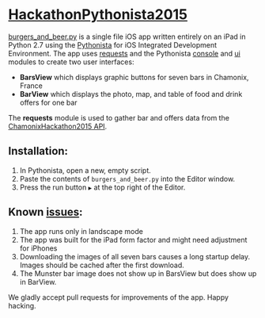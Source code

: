 # [HackathonPythonista2015](https://github.com/ChamGeeks/ChamonixHackathon2015)

[burgers_and_beer.py](https://github.com/ChamGeeks/HackathonPythonista2015/blob/master/burgers_and_beer.py) is a single file iOS app written entirely on an iPad in Python 2.7 using the [Pythonista](http://omz-software.com/pythonista) for iOS Integrated Development Environment.  The app uses [requests](http://python-requests.org) and the Pythonista [console](http://omz-software.com/pythonista/docs/ios/console.html) and [ui](http://omz-software.com/pythonista/docs/ios/ui.html) modules to create two user interfaces:
- __BarsView__ which displays graphic buttons for seven bars in Chamonix, France
- __BarView__ which displays the photo, map, and table of food and drink offers for one bar

The __requests__ module is used to gather bar and offers data from the [ChamonixHackathon2015 API](https://chamonix-hackathon-2015.herokuapp.com/).

## Installation:
1. In Pythonista, open a new, empty script.
2. Paste the contents of `burgers_and_beer.py` into the Editor window.
3. Press the run button `▶` at the top right of the Editor.

## Known [issues](https://github.com/ChamGeeks/HackathonPythonista2015/issues):
1. The app runs only in landscape mode
2. The app was built for the iPad form factor and might need adjustment for iPhones
3. Downloading the images of all seven bars causes a long startup delay. Images should be cached after the first download.
4. The Munster bar image does not show up in BarsView but does show up in BarView.

We gladly accept pull requests for improvements of the app.  Happy hacking.
